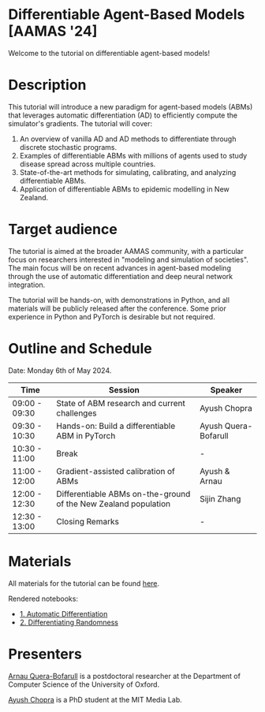 # Differentiable Agent-Based Models <br>[AAMAS '24]

Welcome to the tutorial on differentiable agent-based models!

# Description

This tutorial will introduce a new paradigm for agent-based models (ABMs) that leverages automatic differentiation (AD) to efficiently compute the simulator's gradients. The tutorial will cover:

1. An overview of vanilla AD and AD methods to differentiate through discrete stochastic programs.
2. Examples of differentiable ABMs with millions of agents used to study disease spread across multiple countries.
3. State-of-the-art methods for simulating, calibrating, and analyzing differentiable ABMs.
4. Application of differentiable ABMs to epidemic modelling in New Zealand.


# Target audience

The tutorial is aimed at the broader AAMAS community, with a particular focus on researchers interested in "modeling and simulation of societies". The main focus will be on recent advances in agent-based modeling through the use of automatic differentiation and deep neural network integration.

The tutorial will be hands-on, with demonstrations in Python, and all materials will be publicly released after the conference. Some prior experience in Python and PyTorch is desirable but not required.


# Outline and Schedule

Date: Monday 6th of May 2024.

| Time | Session | Speaker |
| --- | --- | --- |
| 09:00 - 09:30 | State of ABM research and current challenges | Ayush Chopra |
| 09:30 - 10:30 | Hands-on: Build a differentiable ABM in PyTorch | Ayush Quera-Bofarull|
| 10:30 - 11:00 | Break | - |
| 11:00 - 12:00 | Gradient-assisted calibration of ABMs | Ayush & Arnau |
| 12:00 - 12:30 | Differentiable ABMs on-the-ground of the New Zealand population | Sijin Zhang |
| 12:30 - 13:00 | Closing Remarks | - |

# Materials

All materials for the tutorial can be found [here](https://github.com/arnauqb/diff_abms_tutorial).

Rendered notebooks:

- [1. Automatic Differentiation](./webpage/01-automatic-differentiation)
- [2. Differentiating Randomness](./webpage/02-differentiating-randomness)


# Presenters

[Arnau Quera-Bofarull](https://www.arnau.ai) is a postdoctoral researcher at the Department of Computer Science of the University of Oxford.

[Ayush Chopra](https://www.media.mit.edu/people/ayushc/overview/) is a PhD student at the MIT Media Lab.